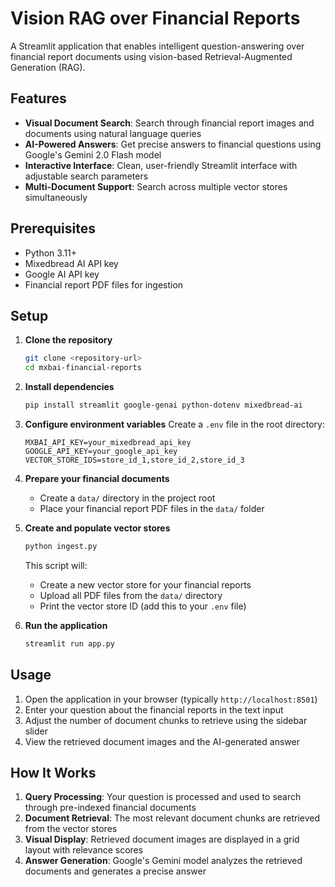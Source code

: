 # Vision RAG over Financial Reports

A Streamlit application that enables intelligent question-answering over financial report documents using vision-based Retrieval-Augmented Generation (RAG).

## Features

- **Visual Document Search**: Search through financial report images and documents using natural language queries
- **AI-Powered Answers**: Get precise answers to financial questions using Google's Gemini 2.0 Flash model
- **Interactive Interface**: Clean, user-friendly Streamlit interface with adjustable search parameters
- **Multi-Document Support**: Search across multiple vector stores simultaneously

## Prerequisites

- Python 3.11+
- Mixedbread AI API key
- Google AI API key
- Financial report PDF files for ingestion

## Setup

1. **Clone the repository**
   ```bash
   git clone <repository-url>
   cd mxbai-financial-reports
   ```

2. **Install dependencies**
   ```bash
   pip install streamlit google-genai python-dotenv mixedbread-ai
   ```

3. **Configure environment variables**
   Create a `.env` file in the root directory:
   ```env
   MXBAI_API_KEY=your_mixedbread_api_key
   GOOGLE_API_KEY=your_google_api_key
   VECTOR_STORE_IDS=store_id_1,store_id_2,store_id_3
   ```

4. **Prepare your financial documents**
   - Create a `data/` directory in the project root
   - Place your financial report PDF files in the `data/` folder

5. **Create and populate vector stores**
   ```bash
   python ingest.py
   ```
   This script will:
   - Create a new vector store for your financial reports
   - Upload all PDF files from the `data/` directory
   - Print the vector store ID (add this to your `.env` file)

6. **Run the application**
   ```bash
   streamlit run app.py
   ```

## Usage

1. Open the application in your browser (typically `http://localhost:8501`)
2. Enter your question about the financial reports in the text input
3. Adjust the number of document chunks to retrieve using the sidebar slider
4. View the retrieved document images and the AI-generated answer

## How It Works

1. **Query Processing**: Your question is processed and used to search through pre-indexed financial documents
2. **Document Retrieval**: The most relevant document chunks are retrieved from the vector stores
3. **Visual Display**: Retrieved document images are displayed in a grid layout with relevance scores
4. **Answer Generation**: Google's Gemini model analyzes the retrieved documents and generates a precise answer
